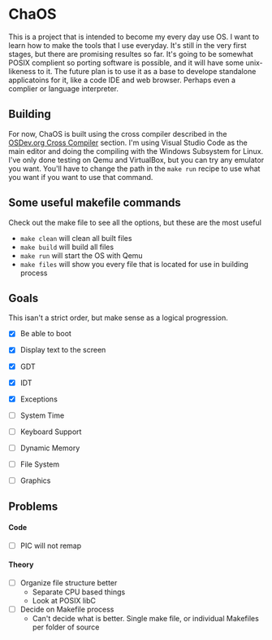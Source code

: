 # ChaOS
This is a project that is intended to become my every day use OS. I want to learn how to make the tools that I use everyday. It's still in the very first stages, but there are promising resultes so far. It's going to be somewhat POSIX complient so porting software is possible, and it will have some unix-likeness to it. The future plan is to use it as a base to develope standalone applicatoins for it, like a code IDE and web browser. Perhaps even a complier or language interpreter. 

## Building
For now, ChaOS is built using the cross compiler described in the [OSDev.org Cross Compiler](https://wiki.osdev.org/GCC_Cross-Compiler) section. I'm using Visual Studio Code as the main editor and doing the compiling with the Windows Subsystem for Linux. I've only done testing on Qemu and VirtualBox, but you can try any emulator you want. You'll have to change the path in the `make run` recipe to use what you want if you want to use that command.

## **Some useful makefile commands**
Check out the make file to see all the options, but these are the most useful
- `make clean` will clean all built files
- `make build` will build all files
- `make run` will start the OS with Qemu
- `make files` will show you every file that is located for use in building process

## **Goals**
This isan't a strict order, but make sense as a logical progression.
- [x] Be able to boot
- [x] Display text to the screen
- [x] GDT
- [x] IDT
- [x] Exceptions
- [ ] System Time
- [ ] Keyboard Support
- [ ] Dynamic Memory
- [ ] File System
- [ ] Graphics


## **Problems**
#### Code
- [ ] PIC will not remap

#### Theory
- [ ] Organize file structure better
  * Separate CPU based things
  * Look at POSIX libC
- [ ] Decide on Makefile process
  * Can't decide what is better. Single make file, or individual Makefiles per folder of source
